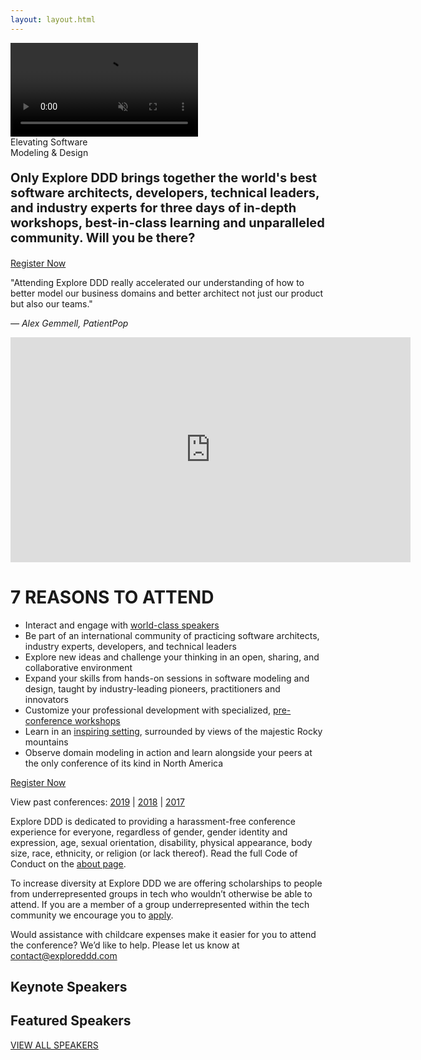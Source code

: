 ```yaml
---
layout: layout.html
---
```

<div class="container-fluid homepage--hero-video-container">
    <video loop muted autoplay class="video-item">
        <source src="video/background-video.webm" type="video/webm">
        <source src="video/background-video.mp4" type="video/mp4">
        <source src="video/background-video.ogv" type="video/ogg">
    </video>
    <div class="video-overlay"></div>
    <div class="homepage--big-text">
        <div class="big-text">Elevating Software<br>Modeling &amp; Design</div>
    </div>
</div>
<div class="container homepage--intro-text">
    <div class="row">
        <p style="font-size: 20px;"><strong>Only Explore DDD brings together the world's best software architects, developers, technical leaders, and industry experts for three days of in-depth workshops, best-in-class learning and unparalleled community. Will you be there?</strong></p>
        <a href="https://ti.to/eddd/explore-ddd-2019" class="btn">Register Now</a>
        <p>"Attending Explore DDD really accelerated our understanding of how to better model our business domains and better architect not just our product but also our teams."</p>
        <p><em>&#8212; Alex Gemmell, PatientPop</em></p>
    </div>
</div>
<div class="container section homepage-video">
    <div class="row">
        <div class="col-xs-12">
            <div class="video-responsive" style="margin-bottom: 0;">
                <iframe width="640" height="360" src="https://www.youtube.com/embed/lO7rmx_nLGI" frameborder="0" allowfullscreen></iframe>
            </div>
        </div>
    </div>
</div>
<div class="container homepage--why-you-should-attend">
    <div class="row">
        <h1 class="text-center">7 REASONS TO ATTEND</h1>
        <ul>
            <li>Interact and engage with <a href="speakers">world-class speakers</a>
            <li>Be part of an international community of practicing software architects, industry experts, developers, and technical leaders</li>
            <li>Explore new ideas and challenge your thinking in an open, sharing, and collaborative environment</li>
            <li>Expand your skills from hands-on sessions in software modeling and design, taught by industry-leading pioneers, practitioners and innovators</li>
            <li>Customize your professional development with specialized, <a href="/workshops">pre-conference workshops</a></li>
            <li>Learn in an <A href="venue">inspiring setting</a>, surrounded by views of the majestic Rocky mountains</li>
            <li>Observe domain modeling in action and learn alongside your peers at the only conference of its kind in North America</li>
        </ul>
        <div class="text-center"><a href="https://ti.to/eddd/explore-ddd-2019" class="btn">Register Now</a></div>
        <p class="text-center">View past conferences: <a href="./2019">2019</a> &#124; <a href="./2018">2018</a> &#124; <a href="./2017">2017</a></p>
        <p class="text-center">Explore DDD is dedicated to providing a harassment-free conference experience for everyone, regardless of gender, gender identity and expression, age, sexual orientation, disability, physical appearance, body size, race, ethnicity, or religion (or lack thereof). Read the full Code of Conduct on the <a href="about">about page</a>.</p>
        <p class="text-center">To increase diversity at Explore DDD we are offering scholarships to people from underrepresented groups in tech who wouldn’t otherwise be able to attend. If you are a member of a group underrepresented within the tech community we encourage you to <a href="scholarship">apply</a>.</p>
        <p class="text-center">Would assistance with childcare expenses make it easier for you to attend the conference?  We’d like to help.  Please let us know at <a href="mailto:contact@exploreddd.com">contact@exploreddd.com</a></p>
    </div>
</div>
<div class="container section speakers">
  <h2 class="text-center">Keynote Speakers</h2>
    <div class="row">
        <!--<div class="speaker-container">
            <a href="speakers/speaker-name.html"><div class="speaker-img speaker-name">
            </div></a>
            <h3><a class="speaker-name" href="speakers/speaker-name.html">Speaker Name</a></h3>
            <p class="speaker-details">Speaker Tagline</p>
        </div>-->
    </div>
    <h2 class="text-center">Featured Speakers</h2>
    <div class="row">
        <!--<div class="speaker-container">
            <a href="speakers/speaker-name.html"><div class="speaker-img speaker-name">
            </div></a>
            <h3><a class="speaker-name" href="speakers/speaker-name.html">Speaker Name</a></h3>
            <p class="speaker-details">Speaker Tagline</p>
        </div>-->
    </div>
    <p><a href="speakers">VIEW ALL SPEAKERS</a></p>
</div>